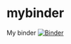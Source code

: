 # mybinder
My binder
[![Binder](https://mybinder.org/badge_logo.svg)](https://mybinder.org/v2/gh/alxfed/mybinder/master)
